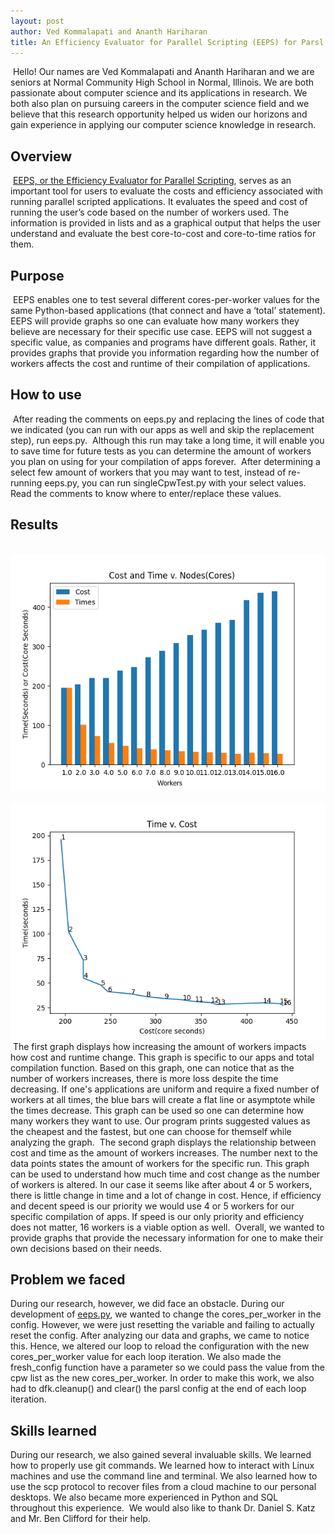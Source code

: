 ```yaml
---
layout: post
author: Ved Kommalapati and Ananth Hariharan
title: An Efficiency Evaluator for Parallel Scripting (EEPS) for Parsl
---
```

​
Hello! Our names are Ved Kommalapati and Ananth Hariharan and we are seniors at Normal Community High School in Normal, Illinois.
We are both passionate about computer science and its applications in research. We both also plan on pursuing careers in the
computer science field and we believe that this research opportunity helped us widen our horizons and gain experience in applying
our computer science knowledge in research. 
​
## Overview
​
[EEPS, or the Efficiency Evaluator for Parallel Scripting](https://github.com/kommav/EEPS), serves as an important tool for users
to evaluate the costs and efficiency associated with running parallel scripted applications. It evaluates the speed and cost of
running the user’s code based on the number of workers used. The information is provided in lists and as a graphical output that
helps the user understand and evaluate the best core-to-cost and core-to-time ratios for them.
​
## Purpose
​
EEPS enables one to test several different cores-per-worker values for the same Python-based applications (that connect and have
a ‘total’ statement). EEPS will provide graphs so one can evaluate how many workers they believe are necessary for their specific
use case. EEPS will not suggest a specific value, as companies and programs have different goals. Rather, it provides graphs that
provide you information regarding how the number of workers affects the cost and runtime of their compilation of applications.
​
## How to use
​
After reading the comments on eeps.py and replacing the lines of code that we indicated (you can run with our apps as well and skip
the replacement step), run eeps.py.
​
Although this run may take a long time, it will enable you to save time for future tests as you can determine the amount of workers
you plan on using for your compilation of apps forever.
​
After determining a select few amount of workers that you may want to test, instead of re-running eeps.py, you can run singleCpwTest.py
with your select values. Read the comments to know where to enter/replace these values.
​
## Results
​
![Image of Graph 1](https://raw.githubusercontent.com/kommav/EEPS/main/images/CTvN.png)
​
![Image of Graph 2](https://raw.githubusercontent.com/kommav/EEPS/main/images/CpTvN.png)
​
The first graph displays how increasing the amount of workers impacts how cost and runtime change. This graph is specific to our apps
and total compilation function. Based on this graph, one can notice that as the number of workers increases, there is more loss despite
the time decreasing. If one's applications are uniform and require a fixed number of workers at all times, the blue bars will create a
flat line or asymptote while the times decrease. This graph can be used so one can determine how many workers they want to use.
Our program prints suggested values as the cheapest and the fastest, but one can choose for themself while analyzing the graph.
​
The second graph displays the relationship between cost and time as the amount of workers increases. The number next to the data points
states the amount of workers for the specific run. This graph can be used to understand how much time and cost change as the number of
workers is altered. In our case it seems like after about 4 or 5 workers, there is little change in time and a lot of change in cost. Hence,
if efficiency and decent speed is our priority we would use 4 or 5 workers for our specific compilation of apps. If speed is our only
priority and efficiency does not matter, 16 workers is a viable option as well.
​
Overall, we wanted to provide graphs that provide the necessary information for one to make their own decisions based on their needs.
​
## Problem we faced
During our research, however, we did face an obstacle. During our development of [eeps.py](https://github.com/kommav/EEPS/blob/main/eeps.py),
we wanted to change the cores_per_worker in the config. However, we were just resetting the variable and failing to actually reset the
config. After analyzing our data and graphs, we came to notice this. Hence, we altered our loop to reload the configuration with the
new cores_per_worker value for each loop iteration. We also made the fresh_config function have a parameter so we could pass the value
from the cpw list as the new cores_per_worker. In order to make this work, we also had to dfk.cleanup() and clear() the parsl config at
the end of each loop iteration. 
​
## Skills learned
During our research, we also gained several invaluable skills. We learned how to properly use git commands. We learned how to interact
with Linux machines and use the command line and terminal. We also learned how to use the scp protocol to recover files from a cloud machine
to our personal desktops. We also became more experienced in Python and SQL throughout this experience.
​
We would also like to thank Dr. Daniel S. Katz and Mr. Ben Clifford for their help. 
